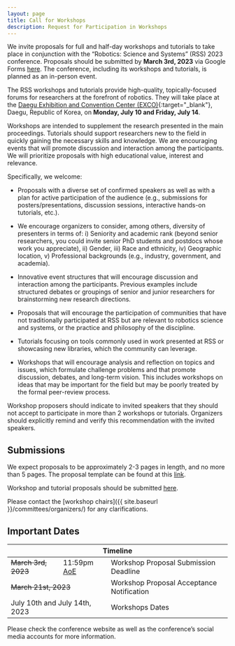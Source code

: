 ```yaml
---
layout: page
title: Call for Workshops
description: Request for Participation in Workshops
---
```




We invite proposals for full and half-day workshops and tutorials to take place in conjunction with the “Robotics: Science and Systems” (RSS) 2023 conference. Proposals should be submitted by **March 3rd, 2023** via Google Forms [here](https://docs.google.com/forms/d/e/1FAIpQLSec-uUS7LNlIWVGyaGucJ5qkT6oACbKLkRP2O75dXqpzKFhCQ/viewform). The conference, including its workshops and tutorials, is planned as an in-person event.

The RSS workshops and tutorials provide high-quality, topically-focused forums for researchers at the forefront of robotics. They will take place at the [Daegu Exhibition and Convention Center (EXCO)](https://exco.co.kr/eng/){:target="_blank"}, Daegu, Republic of Korea, on **Monday, July 10 and Friday, July 14**. 

Workshops are intended to supplement the research presented in the main proceedings. Tutorials should support researchers new to the field in quickly gaining the necessary skills and knowledge. We are encouraging events that will promote discussion and interaction among the participants. We will prioritize proposals with high educational value, interest and relevance. 


Specifically, we welcome:

* Proposals with a diverse set of confirmed speakers as well as with a plan for active participation of the audience (e.g., submissions for posters/presentations, discussion sessions, interactive hands-on tutorials, etc.). 

* We encourage organizers to consider, among others, diversity of presenters in terms of: i) Seniority and academic rank (beyond senior researchers, you could invite senior PhD students and postdocs whose work you appreciate), ii) Gender, iii) Race and ethnicity, iv) Geographic location, v) Professional backgrounds (e.g., industry, government, and academia).

* Innovative event structures that will encourage discussion and interaction among the participants. Previous examples include structured debates or groupings of senior and junior researchers for brainstorming new research directions.

* Proposals that will encourage the participation of communities that have not traditionally participated at RSS but are relevant to robotics science and systems, or the practice and philosophy of the discipline.

* Tutorials focusing on tools commonly used in work presented at RSS or showcasing new libraries, which the community can leverage.

* Workshops that will encourage analysis and reflection on topics and issues, which formulate challenge problems and that promote discussion, debates, and long-term vision. This includes workshops on ideas that may be important for the field but may be poorly treated by the formal peer-review process. 

Workshop proposers should indicate to invited speakers that they should not accept to participate in more than 2 workshops or tutorials. Organizers should explicitly remind and verify this recommendation with the invited speakers. 

## Submissions 

We expect proposals to be approximately 2-3 pages in length, and no more than 5 pages. The proposal template can be found at this [link](https://docs.google.com/document/d/1sB6bz24J8EMSQdpIRsUIWjjfVAJ4mJNsikNmg3f5Oug/).

Workshop and tutorial proposals should be submitted [here](https://docs.google.com/forms/d/e/1FAIpQLSec-uUS7LNlIWVGyaGucJ5qkT6oACbKLkRP2O75dXqpzKFhCQ/viewform).

Please contact the [workshop chairs]({{ site.baseurl }}/committees/organizers/) for any clarifications.




## Important Dates
<!-- 
<table class="table">
    <tbody>
      <tr>
        <td >Workshop Proposal Template <a href="https://docs.google.com/document/d/1sB6bz24J8EMSQdpIRsUIWjjfVAJ4mJNsikNmg3f5Oug/">Link</a></td>
      </tr>
      <tr>
      <td >Workshop Proposal Submission <a href="https://docs.google.com/forms/d/e/1FAIpQLSec-uUS7LNlIWVGyaGucJ5qkT6oACbKLkRP2O75dXqpzKFhCQ/viewform">Link</a></td>
      </tr>
    </tbody>
</table>


 -->
<table class="table">
    <thead>
      <tr>
        <th colspan="3">Timeline</th>
      </tr>
    </thead>
    <tbody>
      <tr>
        <td><strike>March 3rd, 2023</strike></td>
        <td>11:59pm <a href="https://time.is/Anywhere_on_Earth">AoE</a></td>
        <td>Workshop Proposal Submission Deadline</td>
      </tr>
      <tr>
      <td colspan="2"><strike>March 21st, 2023</strike></td>
        <td>Workshop Proposal Acceptance Notification</td>
      </tr>
      <tr>
        <td colspan="2">July 10th and July 14th, 2023</td>
        <td>Workshops Dates</td>
      </tr>
    </tbody>
</table>


Please check the conference website as well as the conference’s social media accounts for more information.



